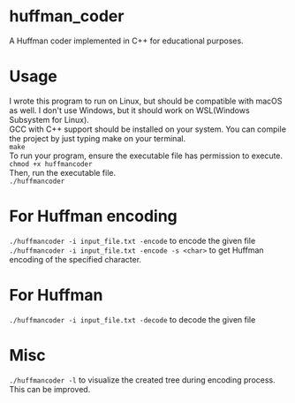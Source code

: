 # huffman_coder

A Huffman coder implemented in C++ for educational purposes.

# Usage

I wrote this program to run on Linux, but should be compatible with macOS as well. I don't use Windows, but it should work on WSL(Windows Subsystem for Linux).\
GCC with C++ support should be installed on your system. You can compile the project by just typing make on your terminal.\
`make`\
To run your program, ensure the executable file has permission to execute.\
`chmod +x huffmancoder`\
Then, run the executable file.\
`./huffmancoder`

# For Huffman encoding

`./huffmancoder -i input_file.txt -encode` to encode the given file\
`./huffmancoder -i input_file.txt -encode -s <char>` to get Huffman encoding of the specified character. 

# For Huffman 

`./huffmancoder -i input_file.txt -decode` to decode the given file
 
# Misc

`./huffmancoder -l` to visualize the created tree during encoding process. This can be improved.